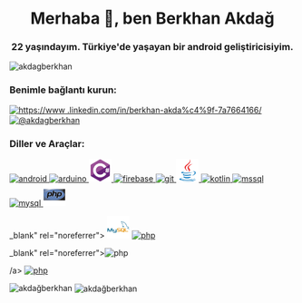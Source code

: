 <h1 align="center">Merhaba 👋, ben Berkhan Akdağ</h1>
<h3 align="center">22 yaşındayım. Türkiye'de yaşayan bir android geliştiricisiyim.</h3>

<p align="left"> <img src="https://komarev.com/ghpvc/?username=akdagberkhan&label=Profile%20views&color=0e75b6&style=flat" alt ="akdagberkhan" /> </p>


<h3 align="left">Benimle bağlantı kurun:</h3>
<p align ="sol">
<a href="https://dev.to/akdagberkhan"
<a href="https://linkedin.com/in/https://www.linkedin.com/in/berkhan-akda%c4%9f-7a7664166/" target="blank"><img align="center " src="https://raw.githubusercontent.com/rahuldkjain/github-profile-readme-generator/master/src/images/icons/Social/linked-in-alt.svg" alt="https://www .linkedin.com/in/berkhan-akda%c4%9f-7a7664166/" height="30" width="40" /></a>
<a href="https://medium.com/@akdagberkhan" target="boş"><img align="center" src="https://raw.githubusercontent.com/rahuldkjain/github-profile-readme-generator/master/src/images/icons/Social/medium.svg" alt="@akdagberkhan" height="30" width="40" /></a>
</p>

<h3 align="left">Diller ve Araçlar:</h3>
<p align="left"> <a href="https://developer.android.com" target="_blank" rel="noreferrer"> <img src="https://raw.githubusercontent.com/devicons /devicon/master/icons/android/android-original-wordmark.svg" alt="android" width="40" height="40"/> </a> <a href="https://www.arduino.cc/" target="_blank" rel="noreferrer"> <img src="https://cdn.worldvectorlogo.com/logos/arduino-1.svg" alt="arduino" width="40" height= "40"/> </a> <a href="https://www.w3schools.com/cs/" target="_blank" rel="noreferrer"> <img src="https://raw.githubusercontent.com/devicons/devicon/master/icons/csharp/csharp-original.svg" alt="csharp" width="40" height="40"/> </a> <a href="https://firebase.google.com/" target="_blank" rel="noreferrer"> <img src="https://www.vectorlogo.zone/logos/firebase/firebase-icon.svg" alt="firebase" width= "40" height="40"/> </a> <a href="https://git-scm.com/" target="_blank" rel="noreferrer"> <img src="https://www.vectorlogo.zone/logos/git-scm/git-scm-icon.svg" alt="git" width="40" height="40"/> </a> <a href="https://www.java.com"target="_blank" rel="noreferrer"> <img src="https://raw.githubusercontent.com/devicons/devicon/master/icons/java/java-original.svg" alt="java" width=" 40" height="40"/> </a> <a href="https://kotlinlang.org" target="_blank" rel="noreferrer"> <img src="https://www.vectorlogo.zone/logos/kotlinlang/kotlinlang-icon.svg" alt="kotlin" width="40" height="40"/> </a> <a href="https://www.microsoft.com/en-us/sql-server" target="_blank" rel="noreferrer"> <img src="https://www.svgrepo.com/show/303229/microsoft-sql-server-logo.svg" alt="mssql " genişlik="40"height="40"/> </a> <a href="https://www.mysql.com/" target="_blank" rel="noreferrer"> <img src="https://raw.githubusercontent .com/devicons/devicon/master/icons/mysql/mysql-original-wordmark.svg" alt="mysql" width="40" height="40"/> </a> <a href="https://www.php.net" target="_blank" rel="noreferrer"> <img src="https://raw.githubusercontent.com/devicons/devicon/master/icons/php/php-original.svg" alt ="php" width="40" height="40"/> </a> </p>_blank" rel="noreferrer"> <img src="https://raw.githubusercontent.com/devicons/devicon/master/icons/mysql/mysql-original-wordmark.svg" alt="mysql" width="40 " height="40"/> </a> <a href="https://www.php.net" target="_blank" rel="noreferrer"> <img src="https://raw.githubusercontent .com/devicons/devicon/master/icons/php/php-original.svg" alt="php" width="40" height="40"/> </a> </p>_blank" rel="noreferrer"><img src="https://raw.githubusercontent.com/devicons/devicon/master/ simgeler/php/php-original.svg" alt="php" width="40" height="40"/> </a> </p>/a> <a href="https://www.php.net" target="_blank" rel="noreferrer"> <img src="https://raw.githubusercontent.com/devicons/devicon/master/ simgeler/php/php-original.svg" alt="php" width="40" height="40"/> </a> </p>

<p><img align="left" src="https://github-readme-stats.vercel.app/api/top-langs?username=akdagberkhan&show_icons=true&theme=tokyonight&locale=tr&layout=compact" alt="akdağberkhan" /></p>

<p> <img align="center" src="https://github-readme-stats.vercel.app/api?username=akdagberkhan&show_icons=true&theme=dark&locale=en" alt=" akdağberkhan" /></p>

